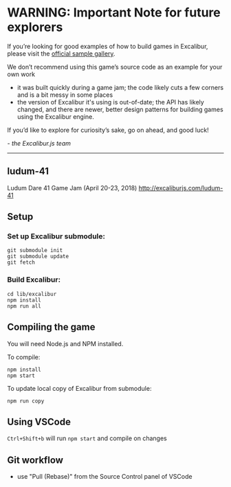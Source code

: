 # WARNING: Important Note for future explorers

If you’re looking for good examples of how to build games in Excalibur, please visit the [official sample gallery](https://excaliburjs.com/samples/).

We don’t recommend using this game’s source code as an example for your own work
- it was built quickly during a game jam; the code likely cuts a few corners and is a bit messy in some places
- the version of Excalibur it's using is out-of-date; the API has likely changed, and there are newer, better design patterns for building games using the Excalibur engine.

If you’d like to explore for curiosity’s sake, go on ahead, and good luck!

*- the Excalibur.js team*

---

## ludum-41

Ludum Dare 41 Game Jam (April 20-23, 2018) http://excaliburjs.com/ludum-41

## Setup

### Set up Excalibur submodule:

    git submodule init
    git submodule update
    git fetch

### Build Excalibur:

    cd lib/excalibur
    npm install
    npm run all

## Compiling the game

You will need Node.js and NPM installed.

To compile:

    npm install
    npm start

To update local copy of Excalibur from submodule:

    npm run copy

## Using VSCode

`Ctrl+Shift+b` will run `npm start` and compile on changes

## Git workflow

- use "Pull (Rebase)" from the Source Control panel of VSCode
